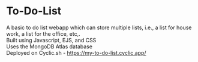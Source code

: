 # To-Do-List
A basic to do list webapp which can store multiple lists, i.e., a list for house work, a list for the office, etc,.  
Built using Javascript, EJS, and CSS  
Uses the MongoDB Atlas database  
Deployed on Cyclic.sh - https://my-to-do-list.cyclic.app/
